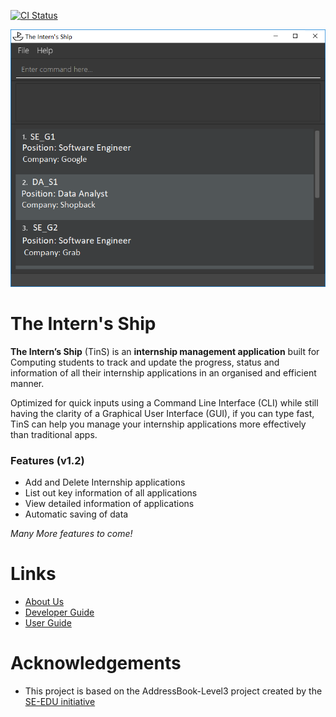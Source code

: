 [![CI Status](https://github.com/se-edu/addressbook-level3/workflows/Java%20CI/badge.svg)](https://github.com/se-edu/addressbook-level3/actions)

![Ui](docs/images/Ui.png)

# The Intern's Ship

**The Intern’s Ship** (TinS) is an **internship management application** built for Computing students to track and update the progress, status and information of all their internship applications in an organised and efficient manner.

Optimized for quick inputs using a Command Line Interface (CLI) while still having the clarity of a Graphical User Interface (GUI), if you can type fast, TinS can help you manage your internship applications more effectively than traditional apps.

### Features (v1.2)
* Add and Delete Internship applications
* List out key information of all applications
* View detailed information of applications
* Automatic saving of data

*Many More features to come!*

# Links

- [About Us](https://github.com/AY2223S2-CS2103T-T11-2/tp/blob/master/docs/AboutUs.md)
- [Developer Guide](https://github.com/AY2223S2-CS2103T-T11-2/tp/blob/master/docs/DeveloperGuide.md)
- [User Guide](https://github.com/AY2223S2-CS2103T-T11-2/tp/blob/master/docs/UserGuide.md)

# Acknowledgements

- This project is based on the AddressBook-Level3 project created by the [SE-EDU initiative](https://se-education.org)

